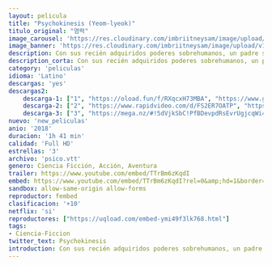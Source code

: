 ```yaml
---
layout: pelicula
title: "Psychokinesis (Yeom-lyeok)"
titulo_original: "염력"
image_carousel: 'https://res.cloudinary.com/imbriitneysam/image/upload/v1543974843/psico-poster-min.jpg'
image_banner: 'https://res.cloudinary.com/imbriitneysam/image/upload/v1543974844/psico-banner-min.jpg'
description: Con sus recién adquiridos poderes sobrehumanos, un padre se dispone a ayudar a su hija, que está a punto de perder todo lo que da sentido a su vida.
description_corta: Con sus recién adquiridos poderes sobrehumanos, un padre se dispone a ayudar a su hija, que está a punto de perder todo lo que da sentido a su vida.
category: 'peliculas'
idioma: 'Latino'
descargas: 'yes'
descargas2:
    descarga-1: ["1", "https://oload.fun/f/RXqcxH73MBA", "https://www.google.com/s2/favicons?domain=openload.co","OpenLoad","https://res.cloudinary.com/imbriitneysam/image/upload/v1541473684/mexico.png", "Latino", "Full HD"]
    descarga-2: ["2", "https://www.rapidvideo.com/d/FS2ER7OATP", "https://www.google.com/s2/favicons?domain=www.rapidvideo.com","RapidVideo","https://res.cloudinary.com/imbriitneysam/image/upload/v1541473684/mexico.png", "Latino", "Full HD"]
    descarga-3: ["3", "https://mega.nz/#!5dVjkSbC!PfBDevpdRsEvrUgjcqWi4w73OWPAlWBFKGbDtJwz29k", "https://www.google.com/s2/favicons?domain=mega.nz","Mega","https://res.cloudinary.com/imbriitneysam/image/upload/v1541473684/mexico.png", "Latino", "Full HD"]
nuevo: 'new_peliculas'
anio: '2018'
duracion: '1h 41 min'
calidad: 'Full HD'
estrellas: '3'
archivo: 'psico.vtt'
genero: Ciencia Ficción, Acción, Aventura
trailer: https://www.youtube.com/embed/TTrBm6zKqdI
embed: https://www.youtube.com/embed/TTrBm6zKqdI?rel=0&amp;hd=1&border=0&wmode=opaque&enablejsapi=1&modestbranding=1&controls=1&showinfo=1
sandbox: allow-same-origin allow-forms
reproductor: fembed
clasificacion: '+10'
netflix: 'si'
reproductores: ["https://uqload.com/embed-ymi49f3lk768.html"]
tags:
- Ciencia-Ficcion
twitter_text: Psychokinesis
introduction: Con sus recién adquiridos poderes sobrehumanos, un padre se dispone a ayudar a su hija, que está a punto de perder todo lo que da sentido a su vida.
---
```












